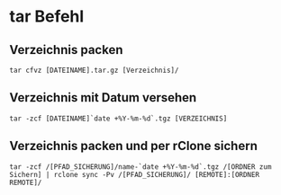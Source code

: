 # tar Befehl

## Verzeichnis packen
```
tar cfvz [DATEINAME].tar.gz [Verzeichnis]/
```

## Verzeichnis mit Datum versehen
```
tar -zcf [DATEINAME]`date +%Y-%m-%d`.tgz [VERZEICHNIS]
```

## Verzeichnis packen und per rClone sichern
```
tar -zcf /[PFAD_SICHERUNG]/name-`date +%Y-%m-%d`.tgz /[ORDNER zum Sichern] | rclone sync -Pv /[PFAD_SICHERUNG]/ [REMOTE]:[ORDNER REMOTE]/
```
